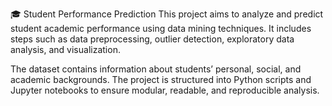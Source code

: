 🎓 Student Performance Prediction
This project aims to analyze and predict student academic performance using data mining techniques. It includes steps such as data preprocessing, outlier detection, exploratory data analysis, and visualization.

The dataset contains information about students’ personal, social, and academic backgrounds. The project is structured into Python scripts and Jupyter notebooks to ensure modular, readable, and reproducible analysis.
